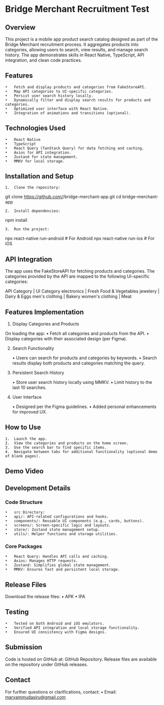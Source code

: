 # Bridge Merchant Recruitment Test

## Overview

This project is a mobile app product search catalog designed as part of the Bridge Merchant recruitment process. It aggregates products into categories, allowing users to search, view results, and manage search history. The app demonstrates skills in React Native, TypeScript, API integration, and clean code practices.

## Features

	•	Fetch and display products and categories from FakeStoreAPI.
	•	Map API categories to UI-specific categories.
	•	Persist user search history locally.
	•	Dynamically filter and display search results for products and categories.
	•	Optimized user interface with React Native.
	•	Integration of animations and transitions (optional).

## Technologies Used

	•	React Native
	•	TypeScript
	•	React Query (TanStack Query) for data fetching and caching.
	•	Axios for API integration.
	•	Zustand for state management.
	•	MMKV for local storage.

## Installation and Setup

	1.	Clone the repository:

git clone https://github.com/<your-username>/bridge-merchant-app.git
cd bridge-merchant-app


	2.	Install dependencies:

npm install


	3.	Run the project:

npx react-native run-android # For Android
npx react-native run-ios     # For iOS

## API Integration

The app uses the FakeStoreAPI for fetching products and categories. The categories provided by the API are mapped to the following UI-specific categories:

API Category |	UI Category
electronics |	Fresh Food & Vegetables
jewelery |	Dairy & Eggs
men's clothing |	Bakery
women's clothing |	Meat

## Features Implementation

1. Display Categories and Products

On loading the app:
	•	Fetch all categories and products from the API.
	•	Display categories with their associated design (per Figma).

2. Search Functionality

	•	Users can search for products and categories by keywords.
	•	Search results display both products and categories matching the query.

3. Persistent Search History

	•	Store user search history locally using MMKV.
	•	Limit history to the last 10 searches.

4. User Interface

	•	Designed per the Figma guidelines.
	•	Added personal enhancements for improved UX.

## How to Use

	1.	Launch the app.
	2.	View the categories and products on the home screen.
	3.	Use the search bar to find specific items.
	4.	Navigate between tabs for additional functionality (optional demo of blank pages).

## Demo Video

## Development Details

### Code Structure

	•	src Directory:
	•	api/: API-related configurations and hooks.
	•	components/: Reusable UI components (e.g., cards, buttons).
	•	screens/: Screen-specific logic and layouts.
	•	store/: Zustand state management setup.
	•	utils/: Helper functions and storage utilities.

### Core Packages

	•	React Query: Handles API calls and caching.
	•	Axios: Manages HTTP requests.
	•	Zustand: Simplifies global state management.
	•	MMKV: Ensures fast and persistent local storage.

## Release Files

Download the release files:
	•	APK
	•	IPA

## Testing

	•	Tested on both Android and iOS emulators.
	•	Verified API integration and local storage functionality.
	•	Ensured UI consistency with Figma designs.

## Submission

Code is hosted on GitHub at: GitHub Repository.
Release files are available on the repository under GitHub releases.

## Contact

For further questions or clarifications, contact:
	•	Email: maryammudasiru@gmail.com
